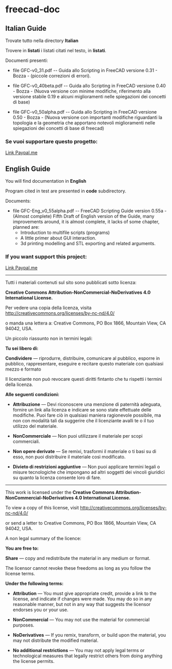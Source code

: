 # freecad-doc

## Italian Guide

Trovate tutto nella directory **Italian**

Trovere in **listati** i listati citati nel testo, in **listati**.

Documenti presenti:

- file GFC-v0_31.pdf -- Guida allo Scripting in FreeCAD versione 0.31 - Bozza - (piccole correzioni di errori).

- file GFC-v0_40beta.pdf -- Guida allo Scripting in FreeCAD versione 0.40 - Bozza - (Nuova versione con minime modifiche, riferimento alla versione stabile 0.19 e alcuni miglioramenti nelle spiegazioni dei concetti di base)

- file GFC-v0_50alpha.pdf -- Guida allo Scripting in FreeCAD versione 0.50 - Bozza - (Nuova versione con importanti modifiche riguardanti la topologia e la geometria che apportano notevoli miglioramenti nelle spiegazioni dei concetti di base di freecad)  



### Se vuoi supportare questo progetto:

[Link Paypal.me](https://paypal.me/FCSguidait?locale.x=it_IT)


## English Guide

You will find documentation in **English**

Program cited in test are presented in **code** subdirectory.


Documents:

- file GFC-Eng_v0_55alpha.pdf -- FreeCAD Scripting Guide version 0.55a - (Almost complete) Fifth Draft of English version of the Guide, many improvements around, it is almost complete, it lacks of some chapter, planned are:
   * Introduction to multifile scripts (programs)
   * A little primer about GUI interaction.
   * 3d printing modelling and STL exporting and related arguments. 


### If you want support this project:

[Link Paypal.me](https://paypal.me/FCSguidait?locale.x=it_IT)



***

Tutti i materiali contenuti sul sito sono pubblicati sotto licenza:

**Creative Commons Attribution-NonCommercial-NoDerivatives 4.0 International License.**

Per vedere una copia della licenza, visita http://creativecommons.org/licenses/by-nc-nd/4.0/

o manda una lettera a: Creative Commons, PO Box 1866, Mountain View, CA 94042, USA.

Un piccolo riassunto non in termini legali:


**Tu sei libero di:**

**Condividere** — riprodurre, distribuire, comunicare al pubblico, esporre in pubblico, rappresentare, eseguire e recitare questo materiale con qualsiasi mezzo e formato

Il licenziante non può revocare questi diritti fintanto che tu rispetti i termini della licenza.

**Alle seguenti condizioni:**

- **Attribuzione** — Devi riconoscere una menzione di paternità adeguata, fornire un link alla licenza e indicare se sono state effettuate delle modifiche. Puoi fare ciò in qualsiasi maniera ragionevole possibile, ma non con modalità tali da suggerire che il licenziante avalli te o il tuo utilizzo del materiale.

- **NonCommerciale** — Non puoi utilizzare il materiale per scopi commerciali.

- **Non opere derivate** — Se remixi, trasformi il materiale o ti basi su di esso, non puoi distribuire il materiale così modificato.

- **Divieto di restrizioni aggiuntive** — Non puoi applicare termini legali o misure tecnologiche che impongano ad altri soggetti dei vincoli giuridici su quanto la licenza consente loro di fare.
    




***

This work is licensed under the **Creative Commons Attribution-NonCommercial-NoDerivatives 4.0 International License.**

To view a copy of this license, visit http://creativecommons.org/licenses/by-nc-nd/4.0/

or send a letter to Creative Commons, PO Box 1866, Mountain View, CA 94042, USA.

A non legal summary of the licence:


**You are free to:**

**Share** — copy and redistribute the material in any medium or format.

The licensor cannot revoke these freedoms as long as you follow the license terms.

**Under the following terms:**

- **Attribution** — You must give appropriate credit, provide a link to the license, and indicate if changes were made. You may do so in any reasonable manner, but not in any way that suggests the licensor endorses you or your use.

- **NonCommercial** — You may not use the material for commercial purposes.

- **NoDerivatives** — If you remix, transform, or build upon the material, you may not distribute the modified material.

- **No additional restrictions** — You may not apply legal terms or technological measures that legally restrict others from doing anything the license permits.


